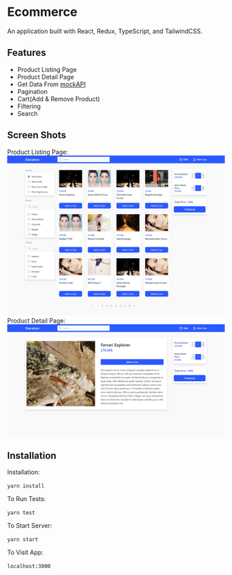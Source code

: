 # Ecommerce 
An application built with React, Redux, TypeScript, and TailwindCSS.
 
## Features
 - Product Listing Page
 - Product Detail Page
 - Get Data From [mockAPI](https://5fc9346b2af77700165ae514.mockapi.io/products)
 - Pagination
 - Cart(Add & Remove Product)
 - Filtering
 - Search

## Screen Shots
Product Listing Page:
![Product Listing Page](public/home.png)
Product Detail Page:
![Product Detail Page](public/product.png)

## Installation 

Installation:

`yarn install`

To Run Tests: 

`yarn test`  

To Start Server: 

`yarn start` 

To Visit App: 

`localhost:3000`  
